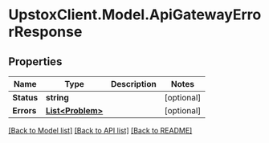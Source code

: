 # UpstoxClient.Model.ApiGatewayErrorResponse
## Properties

Name | Type | Description | Notes
------------ | ------------- | ------------- | -------------
**Status** | **string** |  | [optional] 
**Errors** | [**List&lt;Problem&gt;**](Problem.md) |  | [optional] 

[[Back to Model list]](../README.md#documentation-for-models) [[Back to API list]](../README.md#documentation-for-api-endpoints) [[Back to README]](../README.md)


